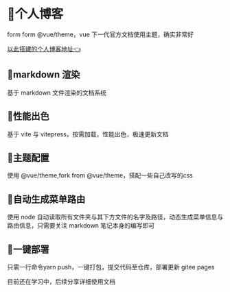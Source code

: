 # :mega:个人博客

form form @vue/theme，vue 下一代官方文档使用主题，确实非常好

[以此搭建的个人博客地址:point_left:]( https://zqylzcwcxy.gitee.io/vite-vue-blog)

## :memo:markdown 渲染

基于 markdown 文件渲染的文档系统

## :rocket:性能出色

基于 vite 与 vitepress，按需加载，性能出色，极速更新文档

## :rainbow:主题配置

使用 @vue/theme,fork from @vue/theme，搭配一些自己改写的css

## :cowboy_hat_face:自动生成菜单路由

使用 node 自动读取所有文件夹与其下方文件的名字及路径，动态生成菜单信息与路由信息，只需要关注 markdown 笔记本身的编写即可

## :robot:一键部署

只需一行命令yarn push，一键打包，提交代码至仓库，部署更新 gitee pages



目前还在学习中，后续分享详细使用文档

